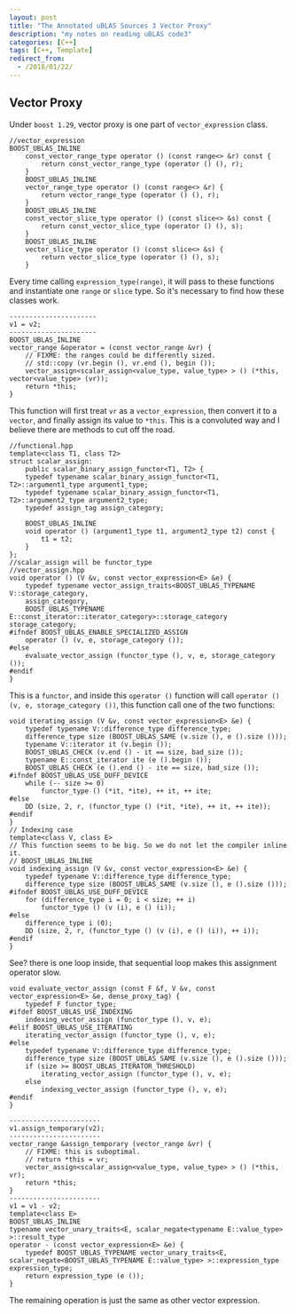 ```yaml
---
layout: post
title: "The Annotated uBLAS Sources 3 Vector Proxy"
description: "my notes on reading uBLAS code3"
categories: [C++]
tags: [C++, Template]
redirect_from:
  - /2018/01/22/
---
```

## Vector Proxy 
Under `boost 1.29`, vector proxy is one part of `vector_expression` class. 
```
//vector_expression
BOOST_UBLAS_INLINE
    const_vector_range_type operator () (const range<> &r) const {
        return const_vector_range_type (operator () (), r);
    }
    BOOST_UBLAS_INLINE
    vector_range_type operator () (const range<> &r) {
        return vector_range_type (operator () (), r);
    }
    BOOST_UBLAS_INLINE
    const_vector_slice_type operator () (const slice<> &s) const {
        return const_vector_slice_type (operator () (), s);
    }
    BOOST_UBLAS_INLINE
    vector_slice_type operator () (const slice<> &s) {
        return vector_slice_type (operator () (), s);
    }
```
Every time calling `expression_type(range)`, it will pass to these functions and instantiate one `range` or `slice` type. So it's necessary to find how these classes work. 
```
----------------------
v1 = v2;
----------------------
BOOST_UBLAS_INLINE
vector_range &operator = (const vector_range &vr) {
    // FIXME: the ranges could be differently sized.
    // std::copy (vr.begin (), vr.end (), begin ());
    vector_assign<scalar_assign<value_type, value_type> > () (*this, vector<value_type> (vr));
    return *this;
}
```
This function will first treat `vr` as a `vector_expression`, then convert it to a `vector`, and finally assign its value to `*this`. This is a convoluted way and I believe there are methods to cut off the road. 
```
//functional.hpp
template<class T1, class T2>
struct scalar_assign:
    public scalar_binary_assign_functor<T1, T2> {
    typedef typename scalar_binary_assign_functor<T1, T2>::argument1_type argument1_type;
    typedef typename scalar_binary_assign_functor<T1, T2>::argument2_type argument2_type;
    typedef assign_tag assign_category;

    BOOST_UBLAS_INLINE
    void operator () (argument1_type t1, argument2_type t2) const {
        t1 = t2;
    }
};
//scalar_assign will be functor_type
//vector_assign.hpp
void operator () (V &v, const vector_expression<E> &e) {
    typedef typename vector_assign_traits<BOOST_UBLAS_TYPENAME V::storage_category,
    assign_category,
    BOOST_UBLAS_TYPENAME E::const_iterator::iterator_category>::storage_category storage_category;
#ifndef BOOST_UBLAS_ENABLE_SPECIALIZED_ASSIGN
    operator () (v, e, storage_category ());
#else
    evaluate_vector_assign (functor_type (), v, e, storage_category ());
#endif
}
```
This is a `functor`, and inside this `operator ()` function will call `operator () (v, e, storage_category ())`, this function call one of the two functions:
```
void iterating_assign (V &v, const vector_expression<E> &e) {
    typedef typename V::difference_type difference_type;
    difference_type size (BOOST_UBLAS_SAME (v.size (), e ().size ()));
    typename V::iterator it (v.begin ());
    BOOST_UBLAS_CHECK (v.end () - it == size, bad_size ());
    typename E::const_iterator ite (e ().begin ());
    BOOST_UBLAS_CHECK (e ().end () - ite == size, bad_size ());
#ifndef BOOST_UBLAS_USE_DUFF_DEVICE
    while (-- size >= 0)
        functor_type () (*it, *ite), ++ it, ++ ite;
#else
    DD (size, 2, r, (functor_type () (*it, *ite), ++ it, ++ ite));
#endif
}
// Indexing case
template<class V, class E>
// This function seems to be big. So we do not let the compiler inline it.
// BOOST_UBLAS_INLINE
void indexing_assign (V &v, const vector_expression<E> &e) {
    typedef typename V::difference_type difference_type;
    difference_type size (BOOST_UBLAS_SAME (v.size (), e ().size ()));
#ifndef BOOST_UBLAS_USE_DUFF_DEVICE
    for (difference_type i = 0; i < size; ++ i)
        functor_type () (v (i), e () (i));
#else
    difference_type i (0);
    DD (size, 2, r, (functor_type () (v (i), e () (i)), ++ i));
#endif
}
```
See? there is one loop inside, that sequential loop makes this assignment operator slow. 
```
void evaluate_vector_assign (const F &f, V &v, const vector_expression<E> &e, dense_proxy_tag) {
    typedef F functor_type;
#ifdef BOOST_UBLAS_USE_INDEXING
    indexing_vector_assign (functor_type (), v, e);
#elif BOOST_UBLAS_USE_ITERATING
    iterating_vector_assign (functor_type (), v, e);
#else
    typedef typename V::difference_type difference_type;
    difference_type size (BOOST_UBLAS_SAME (v.size (), e ().size ()));
    if (size >= BOOST_UBLAS_ITERATOR_THRESHOLD)
        iterating_vector_assign (functor_type (), v, e);
    else
        indexing_vector_assign (functor_type (), v, e);
#endif
}
```

```
-----------------------
v1.assign_temporary(v2);
-----------------------
vector_range &assign_temporary (vector_range &vr) {
    // FIXME: this is suboptimal.
    // return *this = vr;
    vector_assign<scalar_assign<value_type, value_type> > () (*this, vr);
    return *this;
}
-----------------------
v1 = v1 - v2;
template<class E> 
BOOST_UBLAS_INLINE
typename vector_unary_traits<E, scalar_negate<typename E::value_type> >::result_type
operator - (const vector_expression<E> &e) {
    typedef BOOST_UBLAS_TYPENAME vector_unary_traits<E, scalar_negate<BOOST_UBLAS_TYPENAME E::value_type> >::expression_type expression_type;
    return expression_type (e ());
}
```
The remaining operation is just the same as other vector expression. 